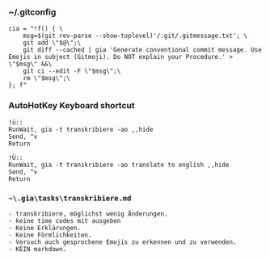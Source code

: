 ### ~/.gitconfig
```
cia = "!f() { \
    msg=$(git rev-parse --show-toplevel)'/.git/.gitmessage.txt'; \
    git add \"$@\";\
    git diff --cached | gia 'Generate conventional commit message. Use Emojis in subject (Gitmoji). Do NOT explain your Procedure.' > \"$msg\" &&\
    git ci --edit -F \"$msg\";\
    rm \"$msg\";\
}; f"
```


### AutoHotKey Keyboard shortcut
```ahk
!ü::
RunWait, gia -t transkribiere -ao ,,hide
Send, ^v
Return

!Ü::
RunWait, gia -t transkribiere -ao translate to english ,,hide
Send, ^v
Return
```

### `~\.gia\tasks\transkribiere.md`
```
- transkribiere, möglichst wenig Änderungen.
- keine time codes mit ausgeben
- Keine Erklärungen.
- Keine Förmlichkeiten.
- Versuch auch gesprochene Emojis zu erkennen und zu verwenden.
- KEIN markdown.
```
